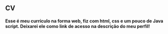 
## CV
#### Esse é meu currículo na forma web, fiz com html, css e um pouco de Java script. Deixarei ele como link de acesso na descrição do meu perfil!
